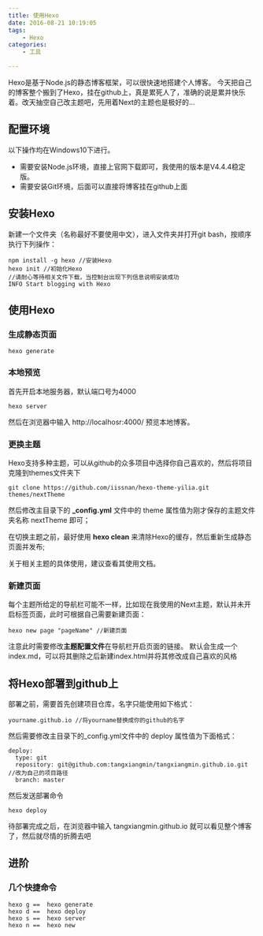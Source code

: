 ```yaml
---
title: 使用Hexo
date: 2016-08-21 10:19:05
tags:
	- Hexo
categories:
	- 工具

---
```


Hexo是基于Node.js的静态博客框架，可以很快速地搭建个人博客。
今天把自己的博客整个搬到了Hexo，挂在github上，真是累死人了，准确的说是累并快乐着。改天抽空自己改主题吧，先用着Next的主题也是极好的...
<!-- more -->


## 配置环境
以下操作均在Windows10下进行。
* 需要安装Node.js环境，直接上官网下载即可，我使用的版本是V4.4.4稳定版。
* 需要安装Git环境，后面可以直接将博客挂在github上面

## 安装Hexo
新建一个文件夹（名称最好不要使用中文），进入文件夹并打开git bash，按顺序执行下列操作：
```
npm install -g hexo //安装Hexo
hexo init //初始化Hexo
//请耐心等待相关文件下载，当控制台出现下列信息说明安装成功
INFO Start blogging with Hexo
```
## 使用Hexo

### 生成静态页面
```
hexo generate
```

### 本地预览
首先开启本地服务器，默认端口号为4000
```
hexo server
```
然后在浏览器中输入 http://localhosr:4000/ 预览本地博客。

### 更换主题
Hexo支持多种主题，可以从github的众多项目中选择你自己喜欢的，然后将项目克隆到themes文件夹下
```
git clone https://github.com/iissnan/hexo-theme-yilia.git themes/nextTheme
```
然后修改主目录下的 **_config.yml** 文件中的 theme 属性值为刚才保存的主题文件夹名称 nextTheme 即可；

在切换主题之前，最好使用 __hexo clean__ 来清除Hexo的缓存，然后重新生成静态页面并发布;

关于相关主题的具体使用，建议查看其使用文档。

### 新建页面
每个主题所给定的导航栏可能不一样，比如现在我使用的Next主题，默认并未开启标签页面，此时可根据自己需要新建页面：
```
hexo new page "pageName" //新建页面
```
注意此时需要修改**主题配置文件**在导航栏开启页面的链接。
默认会生成一个index.md，可以将其删除之后新建index.html并将其修改成自己喜欢的风格

## 将Hexo部署到github上
部署之前，需要首先创建项目仓库，名字只能使用如下格式：
```
yourname.github.io //将yourname替换成你的github的名字
```
然后需要修改主目录下的_config.yml文件中的 deploy 属性值为下面格式：
```
deploy:
  type: git
  repository: git@github.com:tangxiangmin/tangxiangmin.github.io.git //改为自己的项目路径
  branch: master
```
然后发送部署命令
```
hexo deploy
```
待部署完成之后，在浏览器中输入 tangxiangmin.github.io 就可以看见整个博客了，然后就尽情的折腾去吧

## 进阶
### 几个快捷命令
```
hexo g ==  hexo generate
hexo d ==  hexo deploy
hexo s ==  hexo server
hexo n ==  hexo new
```

